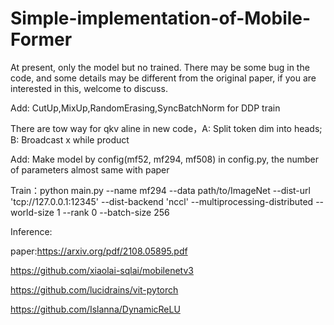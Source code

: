 # Simple-implementation-of-Mobile-Former

At present, only the model but no trained. There may be some bug in the code, and some details may be different from the original paper, if you are interested in this, welcome to discuss.

Add: CutUp,MixUp,RandomErasing,SyncBatchNorm for DDP train

There are tow way for qkv aline in new code，A: Split token dim into heads; B: Broadcast x while product

Add: Make model by config(mf52, mf294, mf508) in config.py, the number of parameters almost same with paper

Train：python main.py --name mf294 --data path/to/ImageNet --dist-url 'tcp://127.0.0.1:12345' --dist-backend 'nccl' --multiprocessing-distributed --world-size 1 --rank 0 --batch-size 256 

Inference:

paper:https://arxiv.org/pdf/2108.05895.pdf

https://github.com/xiaolai-sqlai/mobilenetv3

https://github.com/lucidrains/vit-pytorch

https://github.com/Islanna/DynamicReLU
